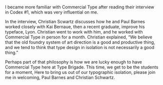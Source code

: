 
<!-- Post about how lucky we were to have Commercial Type speak, where else you can see them on the tour, and that we can host other out-of-town -->

I became more familiar with Commercial Type after reading their interview in Codex #1, which was very influential on me.

In the interview, Christian Scwartz discusses how he and Paul Barnes worked closely with Kai Bernaue, then a recent graduate, improve his typeface, Lyon. Christian went to work with him, and he worked with Commercial Type in person for a month. Christian explained, “We believe that the old foundry system of art direction is a good and productive thing, and we tend to think that type design in isolation is not necessarily a good thing.”

Perhaps part of that philosophy is how we are lucky enough to have Commercial Type here at Type Brigade. This time, we get to be the students for a moment, Here to bring us out of our typographic isolation, please join me in welcoming, Paul Barnes and Christian Schwartz.

